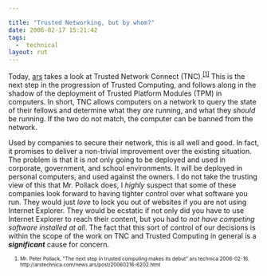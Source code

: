 ```yaml
---

title: "Trusted Networking, but by whom?"
date: 2006-02-17 15:21:42
tags:
  -  technical
layout: rut
---
```


<p>Today, <a href="http://arstechnica.com" title="ars technica">ars</a> takes a look at Trusted Network Connect (TNC).<sup><a href="http://arstechnica.com/news.ars/post/20060216-6202.html" title="The next step in trusted computing makes its debut">[1]</a></sup> This is the next step in the progression of Trusted Computing, and follows along in the shadow of the deployment of Trusted Platform Modules (TPM) in computers. In short, TNC allows computers on a network to query the state of their fellows and determine what they <em>are</em> running, and what they <em>should</em> be running.  If the two do not match, the computer can be banned from the network.</p>  <p>Used by companies to secure their network, this is all well and good.  In fact, it promises to deliver a non-trivial improvement over the existing situation.  The problem is that it is <em>not</em> only going to be deployed and used in corporate, government, and school environments.  It will be deployed in personal computers, and used against the owners.  I do not take the trusting view of this that Mr. Pollack does, I <em>highly</em> suspect that some of these companies look forward to having tighter control over what software you run.  They would just <em>love</em> to lock you out of websites if you are not using Internet Explorer.  They would be ecstatic if not only did you have to use Internet Explorer to reach their content, but you had to <em>not have competing software installed at all</em>. The fact that this sort of control of our decisions is within the scope of the work on TNC and Trusted Computing in general is a <strong><em>significant</em></strong> cause for concern.</p>  <ol><font size="-2"><li><font size="-2">Mr. Peter Pollack. "The next step in trusted computing makes its debut" ars technica 2006-02-16.  http://arstechnica.com/news.ars/post/20060216-6202.html </font></li></font></ol>

